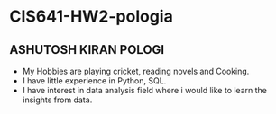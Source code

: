 # CIS641-HW2-pologia
## ASHUTOSH KIRAN POLOGI

- My Hobbies are playing cricket, reading novels and Cooking.
- I have little experience in Python, SQL. 
- I have interest in data analysis field where i would like to learn the insights from data. 

